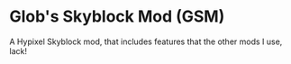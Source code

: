 # Glob's Skyblock Mod (GSM)
A Hypixel Skyblock mod, that includes features that the other mods I use, lack!
